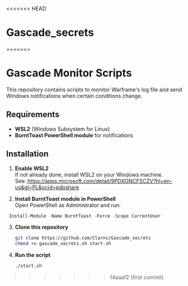 <<<<<<< HEAD
# Gascade_secrets
=======
# Gascade Monitor Scripts

This repository contains scripts to monitor Warframe's log file and send Windows notifications when certain conditions change.

## Requirements

- **WSL2** (Windows Subsystem for Linux)
- **BurntToast PowerShell module** for notifications

## Installation

1. **Enable WSL2**  
   If not already done, install WSL2 on your Windows machine.  
   See: https://apps.microsoft.com/detail/9PDXGNCFSCZV?hl=en-us&gl=PL&ocid=pdpshare

2. **Install BurntToast module in PowerShell**  
   Open PowerShell as Administrator and run:

  ```powershell
   Install-Module -Name BurntToast -Force -Scope CurrentUser
   ```
3. **Clone this repository**
   ```bash
   git clone https://github.com/Clarnc/Gascade_secrets
   chmod +x gascade_secrets.sh start.sh
   ```
4. **Run the script**
   ```bash
   ./start.sh
>>>>>>> 14aaaf2 (first commit)
